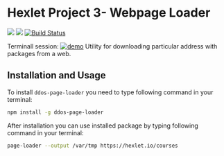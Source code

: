 # Hexlet Project 3- Webpage Loader #

<a href="https://codeclimate.com/github/ddos-kaz/project-lvl3-s334/maintainability"><img src="https://api.codeclimate.com/v1/badges/5c34d43c7252916cd4c4/maintainability" /></a>
<a href="https://codeclimate.com/github/ddos-kaz/project-lvl3-s334/test_coverage"><img src="https://api.codeclimate.com/v1/badges/5c34d43c7252916cd4c4/test_coverage" /></a>
[![Build Status](https://travis-ci.org/ddos-kaz/project-lvl3-s334.svg?branch=master)](https://travis-ci.org/ddos-kaz/project-lvl3-s334)

Terminall session:
[![demo](https://asciinema.org/a/H115mI62OEmWXLLJg0Gi7hHKO.png)](https://asciinema.org/a/H115mI62OEmWXLLJg0Gi7hHKO) 
Utility for downloading particular address with packages from a web.

## Installation and Usage
To install `ddos-page-loader` you need to type following command in your terminal:

```bash
npm install -g ddos-page-loader
```

After installation you can use installed package by typing following command in your terminal:

```bash
page-loader --output /var/tmp https://hexlet.io/courses
```
